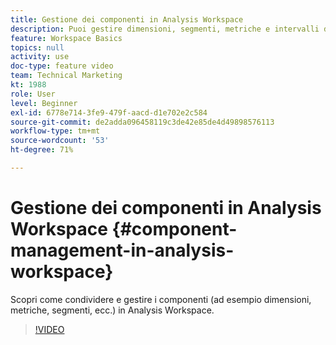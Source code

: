 ```yaml
---
title: Gestione dei componenti in Analysis Workspace
description: Puoi gestire dimensioni, segmenti, metriche e intervalli di date direttamente in Analysis Workspace. Non è necessario uscire dal progetto mentre trovi un segmento da condividere.
feature: Workspace Basics
topics: null
activity: use
doc-type: feature video
team: Technical Marketing
kt: 1988
role: User
level: Beginner
exl-id: 6778e714-3fe9-479f-aacd-d1e702e2c584
source-git-commit: de2adda096458119c3de42e85de4d49898576113
workflow-type: tm+mt
source-wordcount: '53'
ht-degree: 71%

---
```


# Gestione dei componenti in Analysis Workspace {#component-management-in-analysis-workspace}

Scopri come condividere e gestire i componenti (ad esempio dimensioni, metriche, segmenti, ecc.) in Analysis Workspace.

>[!VIDEO](https://video.tv.adobe.com/v/24095/?quality=12)
